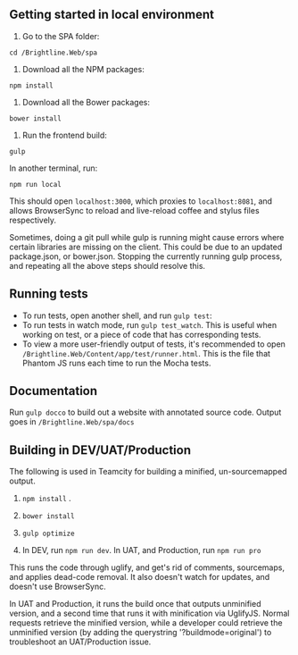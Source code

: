 ## Getting started in local environment
1. Go to the SPA folder: 

  `cd /Brightline.Web/spa`
1. Download all the NPM packages:

 `npm install`

1. Download all the Bower packages: 

  `bower install`

1. Run the frontend build: 

  `gulp`

  In another terminal, run:

  `npm run local`

  This should open `localhost:3000`, which proxies to `localhost:8081`, and allows BrowserSync to reload and live-reload coffee and stylus files respectively.

  Sometimes, doing a git pull while gulp is running might cause errors where certain libraries are missing on the client. This could be due to an updated package.json, or bower.json. Stopping the currently running gulp process, and repeating all the above steps should resolve this.



## Running tests
* To run tests, open another shell, and run `gulp test`:
* To run tests in watch mode, run `gulp test_watch`. This is useful when working on test, or a piece of code that has corresponding tests.
* To view a more user-friendly output of tests, it's recommended to open `/Brightline.Web/Content/app/test/runner.html`. This is the file that Phantom JS runs each time to run the Mocha tests.


## Documentation
  Run `gulp docco` to build out a website with annotated source code. Output goes in `/Brightline.Web/spa/docs`

  
## Building in DEV/UAT/Production
The following is used in Teamcity for building a minified, un-sourcemapped output. 

1. `npm install` .

1. `bower install`

1. `gulp optimize`

1. In DEV, run `npm run dev`. In UAT, and Production, run `npm run pro`


  This runs the code through uglify, and get's rid of comments, sourcemaps, and applies dead-code removal. It also doesn't watch for updates, and doesn't use BrowserSync.

  In UAT and Production, it runs the build once that outputs unminified version, and a second time that runs it with minification via UglifyJS. Normal requests retrieve the minified version, while a developer could retrieve the unminified version (by adding the querystring '?buildmode=original') to troubleshoot an UAT/Production issue.
